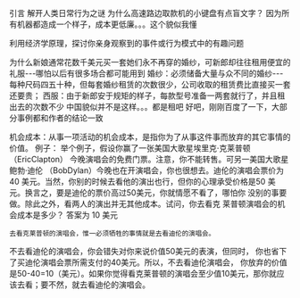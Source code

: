 引言 解开人类日常行为之谜
为什么高速路边取款机的小键盘有点盲文字？
因为所有机器都造成一个样子，成本更低廉。。。这个貌似我懂

利用经济学原理，探讨你亲身观察到的事件或行为模式中的有趣问题

为什么新娘通常花数千美元买一套她们永不再穿的婚纱，可新郎却往往租用便宜的礼服---哪怕以后有很多场合都可能用到
婚纱：必须储备大量与众不同的婚纱---每种尺码四五十种，但每套婚纱租赁的次数很少，公司收取的租赁费比直接买一套还要贵；
西服：由于新郎安于规矩的样子，每款型号准备一两套就行了，并且租出去的次数不少
中国貌似并不是这样。。。都是租吧
好吧，刚刚百度了一下，大部分事例都和作者的结论一致

机会成本：从事一项活动的机会成本，是指你为了从事这件事而放弃的其它事情的价值。
例子：
     举个例子，假设你赢了一张美国大歌星埃里克·克莱普顿（EricClapton）
今晚演唱会的免费门票。注意，你不能转售。可另一美国大歌星鲍勃·迪伦
（BobDylan）今晚也在开演唱会，你也很想去。迪伦的演唱会票价为40
美元。当然，你别的时候去看他的演出也行，但你的心理承受价格是50
美元。换言之，要是迪伦的票价高过50美元，你就情愿不看了，哪怕你
没别的事要做。除此之外，看两人的演出并无其他成本。试问，你去看克
莱普顿演唱会的机会成本是多少？
答案为 10 美元

    去看克莱普顿的演唱会，惟一必须牺牲的事情就是去看迪伦的演唱会。
不去看迪伦的演唱会，你会错失对你来说价值50美元的表演，但同时，
你也省下了买迪伦演唱会票所需支付的40美元。所以，不去看迪伦演唱会，
你放弃的价值是50-40=10（美元）。如果你觉得看克莱普顿的演唱会至少值10美元，那你就应该去看；要不然，就去看迪伦的演唱会。
